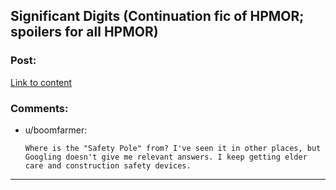## Significant Digits (Continuation fic of HPMOR; spoilers for all HPMOR)

### Post:

[Link to content](https://www.fanfiction.net/s/11174940/1/Significant-Digits)

### Comments:

- u/boomfarmer:
  ```
  Where is the "Safety Pole" from? I've seen it in other places, but Googling doesn't give me relevant answers. I keep getting elder care and construction safety devices.
  ```

---

